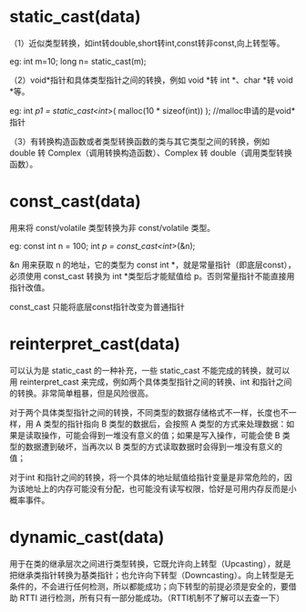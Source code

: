 # static_cast<newType>(data) 

（1）近似类型转换，如int转double,short转int,const转非const,向上转型等。

eg: int m=10; long n= static_cast<long>(m);

（2）void*指针和具体类型指针之间的转换，例如 void *转 int *、char *转 void *等。

eg: int *p1 = static_cast<int*>( malloc(10 * sizeof(int)) ); //malloc申请的是void*指针

（3）有转换构造函数或者类型转换函数的类与其它类型之间的转换，例如 double 转 Complex（调用转换构造函数）、Complex 转 double（调用类型转换函数）。

# const_cast<newType>(data) 

用来将 const/volatile 类型转换为非 const/volatile 类型。

eg: const int n = 100; int *p = const_cast<int*>(&n);

&n 用来获取 n 的地址，它的类型为 const int *，就是常量指针（即底层const），必须使用 const_cast 转换为 int *类型后才能赋值给 p。否则常量指针不能直接用指针改值。

const_cast 只能将底层const指针改变为普通指针

# reinterpret_cast<newType>(data) 

可以认为是 static_cast 的一种补充，一些 static_cast 不能完成的转换，就可以用 reinterpret_cast 来完成，例如两个具体类型指针之间的转换、int 和指针之间的转换。非常简单粗暴，但是风险很高。

对于两个具体类型指针之间的转换，不同类型的数据存储格式不一样，长度也不一样，用 A 类型的指针指向 B 类型的数据后，会按照 A 类型的方式来处理数据：如果是读取操作，可能会得到一堆没有意义的值；如果是写入操作，可能会使 B 类型的数据遭到破坏，当再次以 B 类型的方式读取数据时会得到一堆没有意义的值；

对于int 和指针之间的转换，将一个具体的地址赋值给指针变量是非常危险的，因为该地址上的内存可能没有分配，也可能没有读写权限，恰好是可用内存反而是小概率事件。

# dynamic_cast<newType>(data) 

用于在类的继承层次之间进行类型转换，它既允许向上转型（Upcasting），就是把继承类指针转换为基类指针；也允许向下转型（Downcasting）。向上转型是无条件的，不会进行任何检测，所以都能成功；向下转型的前提必须是安全的，要借助 RTTI 进行检测，所有只有一部分能成功。（RTTI机制不了解可以去查一下）